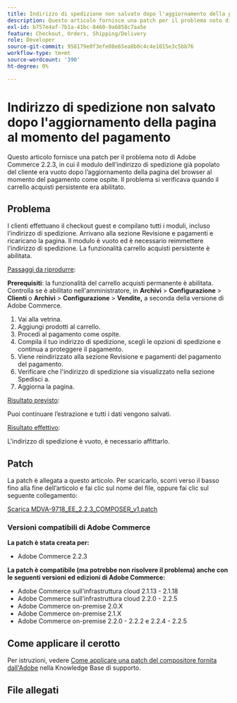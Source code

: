 ```yaml
---
title: Indirizzo di spedizione non salvato dopo l'aggiornamento della pagina al momento del pagamento
description: Questo articolo fornisce una patch per il problema noto di Adobe Commerce 2.2.3, in cui il modulo dell’indirizzo di spedizione già popolato del cliente era vuoto dopo l’aggiornamento della pagina del browser al momento del pagamento come ospite. Il problema si verificava quando il carrello acquisti persistente era abilitato.
exl-id: b757e4af-7b1a-41bc-8460-9a6858c7aa5e
feature: Checkout, Orders, Shipping/Delivery
role: Developer
source-git-commit: 958179e0f3efe08e65ea8b0c4c4e1015e3c5bb76
workflow-type: tm+mt
source-wordcount: '390'
ht-degree: 0%

---
```


# Indirizzo di spedizione non salvato dopo l&#39;aggiornamento della pagina al momento del pagamento

Questo articolo fornisce una patch per il problema noto di Adobe Commerce 2.2.3, in cui il modulo dell’indirizzo di spedizione già popolato del cliente era vuoto dopo l’aggiornamento della pagina del browser al momento del pagamento come ospite. Il problema si verificava quando il carrello acquisti persistente era abilitato.

## Problema

I clienti effettuano il checkout guest e compilano tutti i moduli, incluso l&#39;indirizzo di spedizione. Arrivano alla sezione Revisione e pagamenti e ricaricano la pagina. Il modulo è vuoto ed è necessario reimmettere l&#39;indirizzo di spedizione. La funzionalità carrello acquisti persistente è abilitata.

<u>Passaggi da riprodurre</u>:

**Prerequisiti**: la funzionalità del carrello acquisti permanente è abilitata. Controlla se è abilitato nell&#39;amministratore, in **Archivi** > **Configurazione** > **Clienti** o **Archivi** > **Configurazione** > **Vendite,** a seconda della versione di Adobe Commerce.

1. Vai alla vetrina.
1. Aggiungi prodotti al carrello.
1. Procedi al pagamento come ospite.
1. Compila il tuo indirizzo di spedizione, scegli le opzioni di spedizione e continua a proteggere il pagamento.
1. Viene reindirizzato alla sezione Revisione e pagamenti del pagamento del pagamento.
1. Verificare che l&#39;indirizzo di spedizione sia visualizzato nella sezione Spedisci a.
1. Aggiorna la pagina.

<u>Risultato previsto</u>:

Puoi continuare l’estrazione e tutti i dati vengono salvati.

<u>Risultato effettivo</u>:

L&#39;indirizzo di spedizione è vuoto, è necessario affittarlo.

## Patch

La patch è allegata a questo articolo. Per scaricarlo, scorri verso il basso fino alla fine dell’articolo e fai clic sul nome del file, oppure fai clic sul seguente collegamento:

[Scarica MDVA-9718\_EE\_2.2.3\_COMPOSER\_v1.patch](assets/MDVA-9718_EE_2.2.3_COMPOSER_v1.patch.zip)

### Versioni compatibili di Adobe Commerce

**La patch è stata creata per:**

* Adobe Commerce 2.2.3

**La patch è compatibile (ma potrebbe non risolvere il problema) anche con le seguenti versioni ed edizioni di Adobe Commerce:**

* Adobe Commerce sull’infrastruttura cloud 2.1.13 - 2.1.18
* Adobe Commerce sull’infrastruttura cloud 2.2.0 - 2.2.5
* Adobe Commerce on-premise 2.0.X
* Adobe Commerce on-premise 2.1.X
* Adobe Commerce on-premise 2.2.0 - 2.2.2 e 2.2.4 - 2.2.5

## Come applicare il cerotto

Per istruzioni, vedere [Come applicare una patch del compositore fornita dall&#39;Adobe](/help/how-to/general/how-to-apply-a-composer-patch-provided-by-magento.md) nella Knowledge Base di supporto.

## File allegati
